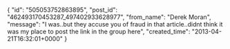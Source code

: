  {
   "id": "505053752863895",
   "post_id": "462493170453287_497402933628977",
   "from_name": "Derek Moran",
   "message": "I was..but they accuse you of fraud in that article..didnt think it was my place to post the link in the group here",
   "created_time": "2013-04-21T16:32:01+0000"
 }

